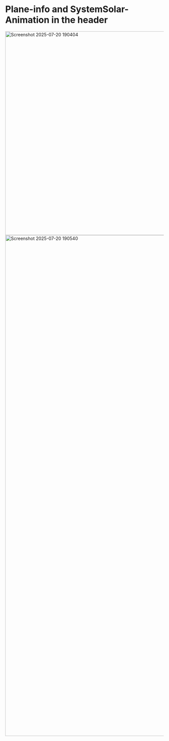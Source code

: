 # Plane-info and SystemSolar-Animation in the header
<img width="1350" height="647" alt="Screenshot 2025-07-20 190404" src="https://github.com/user-attachments/assets/00db4bb5-da22-4e8c-9f71-d8230bfe609d" />

<img width="964" height="1590" alt="Screenshot 2025-07-20 190540" src="https://github.com/user-attachments/assets/61ad8493-7e3b-49b0-970e-d22286dad81d" />



